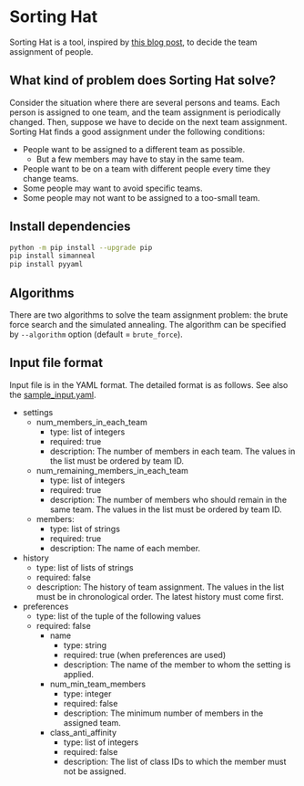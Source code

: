 # Sorting Hat

Sorting Hat is a tool, inspired by [this blog post](https://qiita.com/matsulib/items/bd50af2e2bc1e48522cd), to decide the team assignment of people.

## What kind of problem does Sorting Hat solve?

Consider the situation where there are several persons and teams. Each person is assigned to one team, and the team assignment is periodically changed. Then, suppose we have to decide on the next team assignment. Sorting Hat finds a good assignment under the following conditions:

- People want to be assigned to a different team as possible.
  - But a few members may have to stay in the same team.
- People want to be on a team with different people every time they change teams.
- Some people may want to avoid specific teams.
- Some people may not want to be assigned to a too-small team.


## Install dependencies

```sh
python -m pip install --upgrade pip
pip install simanneal
pip install pyyaml
```

## Algorithms

There are two algorithms to solve the team assignment problem: the brute force search and the simulated annealing. The algorithm can be specified by `--algorithm` option (default = `brute_force`).

## Input file format

Input file is in the YAML format. The detailed format is as follows. See also the [sample_input.yaml](./sample_input.yaml).

- settings
  - num_members_in_each_team
    - type: list of integers
    - required: true
    - description: The number of members in each team. The values in the list must be ordered by team ID.
  - num_remaining_members_in_each_team
    - type: list of integers
    - required: true
    - description: The number of members who should remain in the same team. The values in the list must be ordered by team ID.
  - members:
    - type: list of strings
    - required: true
    - description: The name of each member.
- history
  - type: list of lists of strings
  - required: false
  - description: The history of team assignment. The values in the list must be in chronological order. The latest history must come first.
- preferences
  - type: list of the tuple of the following values
  - required: false
    - name
      - type: string
      - required: true (when preferences are used)
      - description: The name of the member to whom the setting is applied.
    - num_min_team_members
      - type: integer
      - required: false
      - description: The minimum number of members in the assigned team.
    - class_anti_affinity
      - type: list of integers
      - required: false
      - description: The list of class IDs to which the member must not be assigned.
